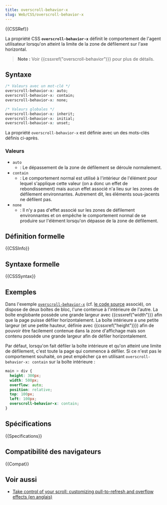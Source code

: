 ```yaml
---
title: overscroll-behavior-x
slug: Web/CSS/overscroll-behavior-x
---
```


{{CSSRef}}

La propriété CSS **`overscroll-behavior-x`** définit le comportement de l'agent utilisateur lorsqu'on atteint la limite de la zone de défilement sur l'axe horizontal.

> **Note :** Voir {{cssxref("overscroll-behavior")}} pour plus de détails.

## Syntaxe

```css
/* Valeurs avec un mot-clé */
overscroll-behavior-x: auto;
overscroll-behavior-x: contain;
overscroll-behavior-x: none;

/* Valeurs globales */
overscroll-behavior-x: inherit;
overscroll-behavior-x: initial;
overscroll-behavior-x: unset;
```

La propriété `overscroll-behavior-x` est définie avec un des mots-clés définis ci-après.

### Valeurs

- `auto`
  - : Le dépassement de la zone de défilement se déroule normalement.
- `contain`
  - : Le comportement normal est utilisé à l'intérieur de l'élément pour lequel s'applique cette valeur (on a donc un effet de rebondissement) mais aucun effet associé n'a lieu sur les zones de défilement environnantes. Autrement dit, les éléments sous-jacents ne défilent pas.
- `none`
  - : Il n'y a pas d'effet associé sur les zones de défilement environnantes et on empêche le comportement normal de se produire sur l'élément lorsqu'on dépasse de la zone de défilement.

## Définition formelle

{{CSSInfo}}

## Syntaxe formelle

{{CSSSyntax}}

## Exemples

Dans l'exemple [`overscroll-behavior-x`](https://mdn.github.io/css-examples/overscroll-behavior/overscroll-behavior-x) (cf. [le code source](https://github.com/mdn/css-examples/blob/master/overscroll-behavior/overscroll-behavior-x.html) associé), on dispose de deux boîtes de bloc, l'une contenue à l'intérieure de l'autre. La boîte englobante possède une grande largeur avec {{cssxref("width")}} afin que la page puisse défiler horizontalement. La boîte intérieure a une petite largeur (et une petite hauteur, définie avec {{cssxref("height")}}) afin de pouvoir être facilement contenue dans la zone d'affichage mais son contenu possède une grande largeur afin de défiler horizontalement.

Par défaut, lorsqu'on fait défiler la boîte intérieure et qu'on atteint une limite de défilement, c'est toute la page qui commence à défiler. Si ce n'est pas le comportement souhaité, on peut empêcher ça en utilisant `overscroll-behavior-x: contain` sur la boîte intérieure :

```css
main > div {
  height: 300px;
  width: 500px;
  overflow: auto;
  position: relative;
  top: 100px;
  left: 100px;
  overscroll-behavior-x: contain;
}
```

## Spécifications

{{Specifications}}

## Compatibilité des navigateurs

{{Compat}}

## Voir aussi

- [Take control of your scroll: customizing pull-to-refresh and overflow effects (en anglais)](https://developers.google.com/web/updates/2017/11/overscroll-behavior#demo)
